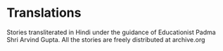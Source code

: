 # Translations
Stories transliterated in Hindi under the guidance of Educationist Padma Shri Arvind Gupta. All the stories are freely distributed at archive.org
